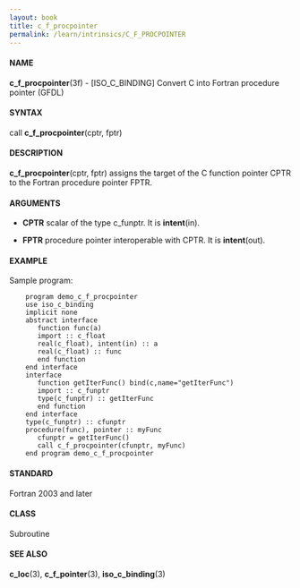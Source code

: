 ```yaml
---
layout: book
title: c_f_procpointer
permalink: /learn/intrinsics/C_F_PROCPOINTER
---
```

#### NAME

__c\_f\_procpointer__(3f) - \[ISO\_C\_BINDING\] Convert C into Fortran procedure pointer
(GFDL)

#### SYNTAX

call __c\_f\_procpointer__(cptr, fptr)

#### DESCRIPTION

__c\_f\_procpointer__(cptr, fptr) assigns the target of the C function
pointer CPTR to the Fortran procedure pointer FPTR.

#### ARGUMENTS

  - __CPTR__
    scalar of the type c\_funptr. It is __intent__(in).

  - __FPTR__
    procedure pointer interoperable with CPTR. It is __intent__(out).

#### EXAMPLE

Sample program:

```
    program demo_c_f_procpointer
    use iso_c_binding
    implicit none
    abstract interface
       function func(a)
       import :: c_float
       real(c_float), intent(in) :: a
       real(c_float) :: func
       end function
    end interface
    interface
       function getIterFunc() bind(c,name="getIterFunc")
       import :: c_funptr
       type(c_funptr) :: getIterFunc
       end function
    end interface
    type(c_funptr) :: cfunptr
    procedure(func), pointer :: myFunc
       cfunptr = getIterFunc()
       call c_f_procpointer(cfunptr, myFunc)
    end program demo_c_f_procpointer
```

#### STANDARD

Fortran 2003 and later

#### CLASS

Subroutine

#### SEE ALSO

__c\_loc__(3), __c\_f\_pointer__(3), __iso\_c\_binding__(3)

